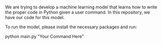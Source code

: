 We are trying to develop a machine learning model that learns how to write the proper code in Python given a user command.
In this repository, we have our code for this model. 

To run the model, please install the necessary packages and run:

python main.py "Your Command Here"
